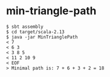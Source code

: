 # min-triangle-path

```
$ sbt assembly
$ cd target/scala-2.13
$ java -jar MinTrianglePath
< 7
< 6 3
< 3 8 5
< 11 2 10 9
< EOF
> Minimal path is: 7 + 6 + 3 + 2 = 18
```